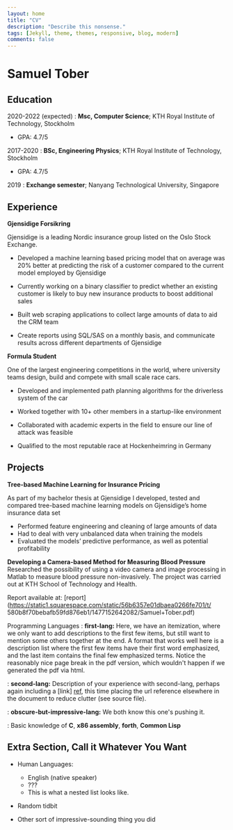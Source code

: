 ```yaml
---
layout: home
title: "CV"
description: "Describe this nonsense."
tags: [Jekyll, theme, themes, responsive, blog, modern]
comments: false
---
```


Samuel Tober
============

Education
---------

2020-2022 (expected)
:   **Msc, Computer Science**; KTH Royal Institute of Technology, Stockholm
* GPA: 4.7/5

2017-2020
:   **BSc, Engineering Physics**; KTH Royal Institute of Technology, Stockholm
* GPA: 4.7/5

2019
:   **Exchange semester**; Nanyang Technological University, Singapore


Experience
----------

**Gjensidige Forsikring**

Gjensidige is a leading Nordic insurance group listed on the Oslo Stock Exchange.

* Developed a machine learning based pricing model that on average was 20% better at predicting the risk of a
customer compared to the current model employed by Gjensidige

* Currently working on a binary classifier to predict whether an existing customer is likely to buy new insurance
products to boost additional sales

* Built web scraping applications to collect large amounts of data to aid the CRM team

* Create reports using SQL/SAS on a monthly basis, and communicate results across different departments of
Gjensidige

**Formula Student**

One of the largest engineering competitions in the world, where university teams design, build and compete with
small scale race cars.

* Developed and implemented path planning algorithms for the driverless system of the car

*  Worked together with 10+ other members in a startup-like environment

*  Collaborated with academic experts in the field to ensure our line of attack was feasible

*  Qualified to the most reputable race at Hockenheimring in Germany

Projects
--------------------

**Tree-based Machine Learning for Insurance Pricing**

As part of my bachelor thesis at Gjensidige I developed, tested and compared tree-based machine learning models
on Gjensidige’s home insurance data set

* Performed feature engineering and cleaning of large amounts of data
* Had to deal with very unbalanced data when training the models
* Evaluated the models’ predictive performance, as well as potential profitability

**Developing a Camera-based Method for Measuring Blood Pressure**
Researched the possibility of using a video camera and image processing in Matlab to measure blood pressure non-invasively. The project was carried out at KTH School of Technology and Health.

Report available at: [report](https://static1.squarespace.com/static/56b6357e01dbaea0266fe701/t/
580b8f70bebafb59fd876eb1/1477152642082/Samuel+Tober.pdf)

Programming Languages
:   **first-lang:** Here, we have an itemization, where we only want
    to add descriptions to the first few items, but still want to
    mention some others together at the end. A format that works well
    here is a description list where the first few items have their
    first word emphasized, and the last item contains the final few
    emphasized terms. Notice the reasonably nice page break in the pdf
    version, which wouldn't happen if we generated the pdf via html.

:   **second-lang:** Description of your experience with second-lang,
    perhaps again including a [link] [ref], this time placing the url
    reference elsewhere in the document to reduce clutter (see source
    file). 

:   **obscure-but-impressive-lang:** We both know this one's pushing
    it.

:   Basic knowledge of **C**, **x86 assembly**, **forth**, **Common Lisp**

[ref]: https://github.com/githubuser/superlongprojectname

Extra Section, Call it Whatever You Want
----------------------------------------

* Human Languages:

     * English (native speaker)
     * ???
     * This is what a nested list looks like.

* Random tidbit

* Other sort of impressive-sounding thing you did
